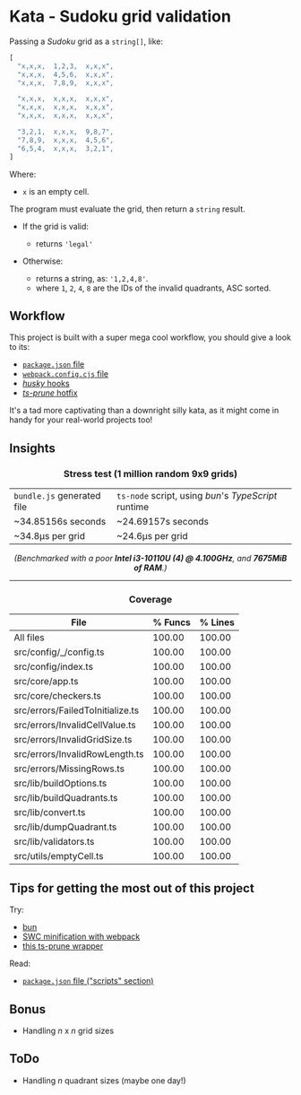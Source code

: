 # Kata - Sudoku grid validation

Passing a _Sudoku_ grid as a `string[]`, like:

<!-- prettier-ignore -->
```ts
[
  "x,x,x,  1,2,3,  x,x,x",
  "x,x,x,  4,5,6,  x,x,x",
  "x,x,x,  7,8,9,  x,x,x",

  "x,x,x,  x,x,x,  x,x,x",
  "x,x,x,  x,x,x,  x,x,x",
  "x,x,x,  x,x,x,  x,x,x",

  "3,2,1,  x,x,x,  9,8,7",
  "7,8,9,  x,x,x,  4,5,6",
  "6,5,4,  x,x,x,  3,2,1",
]
```

Where:

- `x` is an empty cell.

The program must evaluate the grid, then return a `string` result.

- If the grid is valid:

  - returns `'legal'`

- Otherwise:
  - returns a string, as: `'1,2,4,8'`.
  - where `1`, `2`, `4`, `8` are the IDs of the invalid quadrants, ASC sorted.

## Workflow

This project is built with a super mega cool workflow, you should give a look to its:

- [`package.json` file](/package.json)
- [`webpack.config.cjs` file](/webpack.config.cjs)
- [_husky_ hooks](/.husky)
- [_ts-prune_ hotfix](/.ts-prune)

It's a tad more captivating than a downright silly kata, as it might come in handy for your real-world projects too!

## Insights

<div align="center">
  <h3>Stress test (1 million random 9x9 grids)</h3>

  <table>
    <tr>
      <td><code>bundle.js</code> generated file</td>
      <td><code>ts-node</code> script, using <em>bun</em>'s <em>TypeScript</em> runtime</td>
    </tr>
    <tr>
      <td>~34.85156s seconds</td>
      <td>~24.69157s seconds</td>
    </tr>
    <tr>
      <td>~34.8µs per grid</td>
      <td>~24.6µs per grid</td>
    </tr>
  </table>
  <em>(Benchmarked with a poor <strong>Intel i3-10110U (4) @ 4.100GHz</strong>, and <strong>7675MiB of RAM</strong>.)</em>
</div>

---

<div align="center">
  <h3>Coverage</h3>

  <table>
    <thead>
      <tr>
        <th>File</th>
        <th>% Funcs</th>
        <th>% Lines</th>
      </tr>
    </thead>
    <tbody>
      <tr>
        <td>All files</td>
        <td>100.00</td>
        <td>100.00</td>
      </tr>
      <tr>
        <td>src/config/_/config.ts</td>
        <td>100.00</td>
        <td>100.00</td>
      </tr>
      <tr>
        <td>src/config/index.ts</td>
        <td>100.00</td>
        <td>100.00</td>
      </tr>
      <tr>
        <td>src/core/app.ts</td>
        <td>100.00</td>
        <td>100.00</td>
      </tr>
      <tr>
        <td>src/core/checkers.ts</td>
        <td>100.00</td>
        <td>100.00</td>
      </tr>
      <tr>
        <td>src/errors/FailedToInitialize.ts</td>
        <td>100.00</td>
        <td>100.00</td>
      </tr>
      <tr>
        <td>src/errors/InvalidCellValue.ts</td>
        <td>100.00</td>
        <td>100.00</td>
      </tr>
      <tr>
        <td>src/errors/InvalidGridSize.ts</td>
        <td>100.00</td>
        <td>100.00</td>
      </tr>
      <tr>
        <td>src/errors/InvalidRowLength.ts</td>
        <td>100.00</td>
        <td>100.00</td>
      </tr>
      <tr>
        <td>src/errors/MissingRows.ts</td>
        <td>100.00</td>
        <td>100.00</td>
      </tr>
      <tr>
        <td>src/lib/buildOptions.ts</td>
        <td>100.00</td>
        <td>100.00</td>
      </tr>
      <tr>
        <td>src/lib/buildQuadrants.ts</td>
        <td>100.00</td>
        <td>100.00</td>
      </tr>
      <tr>
        <td>src/lib/convert.ts</td>
        <td>100.00</td>
        <td>100.00</td>
      </tr>
      <tr>
        <td>src/lib/dumpQuadrant.ts</td>
        <td>100.00</td>
        <td>100.00</td>
      </tr>
      <tr>
        <td>src/lib/validators.ts</td>
        <td>100.00</td>
        <td>100.00</td>
      </tr>
      <tr>
        <td>src/utils/emptyCell.ts</td>
        <td>100.00</td>
        <td>100.00</td>
      </tr>
    </tbody>
  </table>
</div>

## Tips for getting the most out of this project

Try:

- [bun](https://bun.sh/)
- [SWC minification with webpack](https://webpack.js.org/plugins/terser-webpack-plugin/#swc)
- [this ts-prune wrapper](https://github.com/gustaveWPM/ts-prune-with-false-positives-handling)

Read:

- [`package.json` file ("scripts" section)](/package.json)

## Bonus

- Handling _n_ x _n_ grid sizes

## ToDo

- Handling _n_ quadrant sizes (maybe one day!)
